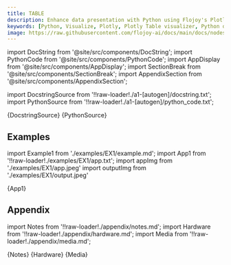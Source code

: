 ```yaml
---
title: TABLE
description: Enhance data presentation with Python using Flojoy's Plotly Table visualizer. Create dynamic tables for organized and insightful data representation.
keywords: [Python, Visualize, Plotly, Plotly Table visualizer, Python data table tool, Dynamic table creation, Table visualization examples, Flojoy Plotly nodes, Interactive data tables, Python data representation, Table creation with Plotly, Visualizing data with tables, Data table analysis]
image: https://raw.githubusercontent.com/flojoy-ai/docs/main/docs/nodes/VISUALIZERS/PLOTLY/TABLE/examples/EX1/output.jpeg
---
```


[//]: # (Custom component imports)

import DocString from '@site/src/components/DocString';
import PythonCode from '@site/src/components/PythonCode';
import AppDisplay from '@site/src/components/AppDisplay';
import SectionBreak from '@site/src/components/SectionBreak';
import AppendixSection from '@site/src/components/AppendixSection';

[//]: # (Docstring)

import DocstringSource from '!!raw-loader!./a1-[autogen]/docstring.txt';
import PythonSource from '!!raw-loader!./a1-[autogen]/python_code.txt';

<DocString>{DocstringSource}</DocString>
<PythonCode GLink='VISUALIZERS/PLOTLY/TABLE/TABLE.py'>{PythonSource}</PythonCode>

<SectionBreak />

[//]: # (Examples)

## Examples

import Example1 from './examples/EX1/example.md';
import App1 from '!!raw-loader!./examples/EX1/app.txt';
import appImg from './examples/EX1/app.jpeg'
import outputImg from './examples/EX1/output.jpeg'

<AppDisplay 
    nodeLabel='TABLE'
    appImg={appImg}
    outputImg={outputImg}
    >
    {App1}
</AppDisplay>

<Example1 />

<SectionBreak />

[//]: # (Appendix)

## Appendix

import Notes from '!!raw-loader!./appendix/notes.md';
import Hardware from '!!raw-loader!./appendix/hardware.md';
import Media from '!!raw-loader!./appendix/media.md';

<AppendixSection index={0} folderPath='nodes/VISUALIZERS/PLOTLY/TABLE/appendix/'>{Notes}</AppendixSection>
<AppendixSection index={1} folderPath='nodes/VISUALIZERS/PLOTLY/TABLE/appendix/'>{Hardware}</AppendixSection>
<AppendixSection index={2} folderPath='nodes/VISUALIZERS/PLOTLY/TABLE/appendix/'>{Media}</AppendixSection>